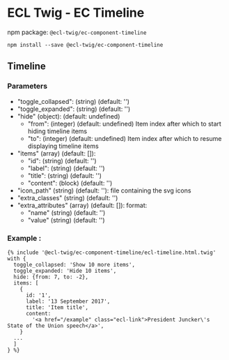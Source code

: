 # ECL Twig - EC Timeline

npm package: `@ecl-twig/ec-component-timeline`

```shell
npm install --save @ecl-twig/ec-component-timeline
```

## Timeline

### Parameters

- "toggle_collapsed": (string) (default: '')
- "toggle_expanded": (string) (default: '')
- "hide" (object): (default: undefined)
  - "from": (integer) (default: undefined) Item index after which to start hiding timeline items
  - "to": (integer) (default: undefined) Item index after which to resume displaying timeline items
- "items" (array) (default: []):
  - "id": (string) (default: '')
  - "label": (string) (default: '')
  - "title": (string) (default: '')
  - "content": (block) (default: '')
- "icon_path" (string) (default: ''): file containing the svg icons
- "extra_classes" (string) (default: '')
- "extra_attributes" (array) (default: []): format:
  - "name" (string) (default: '')
  - "value" (string) (default: '')

### Example :

<!-- prettier-ignore -->
```twig
{% include '@ecl-twig/ec-component-timeline/ecl-timeline.html.twig' with {  
  toggle_collapsed: 'Show 10 more items', 
  toggle_expanded: 'Hide 10 items', 
  hide: {from: 7, to: -2}, 
  items: [ 
    { 
      id: '1', 
      label: '13 September 2017', 
      title: 'Item title', 
      content: 
        '<a href="/example" class="ecl-link">President Juncker\'s State of the Union speech</a>', 
    } 
  ... 
  ] 
} %}
```
